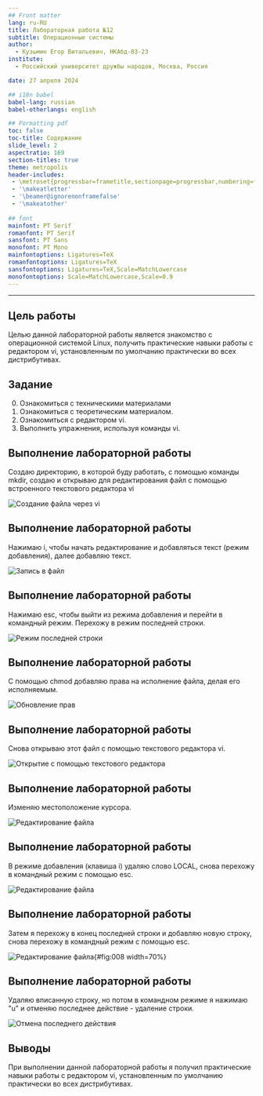 ```yaml
---
## Front matter
lang: ru-RU
title: Лабораторная работа №12
subtitle: Операционные системы
author:
  - Кузьмин Егор Витальевич, НКАбд-03-23
institute:
  - Российский университет дружбы народов, Москва, Россия

date: 27 апреля 2024

## i18n babel
babel-lang: russian
babel-otherlangs: english

## Formatting pdf
toc: false
toc-title: Содержание
slide_level: 2
aspectratio: 169
section-titles: true
theme: metropolis
header-includes:
 - \metroset{progressbar=frametitle,sectionpage=progressbar,numbering=fraction}
 - '\makeatletter'
 - '\beamer@ignorenonframefalse'
 - '\makeatother'
 
## font
mainfont: PT Serif
romanfont: PT Serif
sansfont: PT Sans
monofont: PT Mono
mainfontoptions: Ligatures=TeX
romanfontoptions: Ligatures=TeX
sansfontoptions: Ligatures=TeX,Scale=MatchLowercase
monofontoptions: Scale=MatchLowercase,Scale=0.9
---
```

---

## Цель работы

 Целью данной лабораторной работы является знакомство с операционной системой Linux, получить практические навыки работы с редактором vi, установленным по умолчанию практически во всех дистрибутивах.

## Задание

 0. Ознакомиться с техническими материалами
 1. Ознакомиться с теоретическим материалом.
 2. Ознакомиться с редактором vi.
 3. Выполнить упражнения, используя команды vi.

## Выполнение лабораторной работы

 Создаю директорию, в которой буду работать, с помощью команды mkdir, создаю и открываю для редактирования файл с помощью встроенного текстового редактора vi

![Создание файла через vi](image/1.png)

## Выполнение лабораторной работы

 Нажимаю i, чтобы начать редактирование и добавляться текст (режим добавления), далее добавляю текст.

![Запись в файл](image/2.png)

## Выполнение лабораторной работы

 Нажимаю esc, чтобы выйти из режима добавления и перейти в командный режим. Перехожу в режим последней строки.

![Режим последней строки](image/3.png)

## Выполнение лабораторной работы

 С помощью chmod добавляю права на исполнение файла, делая его исполняемым.

![Обновление прав](image/9.png)

## Выполнение лабораторной работы

 Снова открываю этот файл с помощью текстового редактора vi.

![Открытие с помощью текстового редактора](image/4.png)

## Выполнение лабораторной работы

 Изменяю местоположение курсора.

![Редактирование файла](image/5.png)

## Выполнение лабораторной работы

 В режиме добавления (клавиша i) удаляю слово LOCAL, снова перехожу в командный режим с помощью esc.

![Редактирование файла](image/6.png)

## Выполнение лабораторной работы

 Затем я перехожу в конец последней строки и добавляю новую строку, снова перехожу в командный режим с помощью esc. 

![Редактирование файла](image/7.png){#fig:008 width=70%}

## Выполнение лабораторной работы

 Удаляю вписанную строку, но потом в командном режиме я нажимаю "u" и отменяю последнее действие - удаление строки.

![Отмена последнего действия](image/8.png)

## Выводы

 При выполнении данной лабораторной работы я получил практические навыки работы с редактором vi, установленным по умолчанию практически во всех дистрибутивах.


